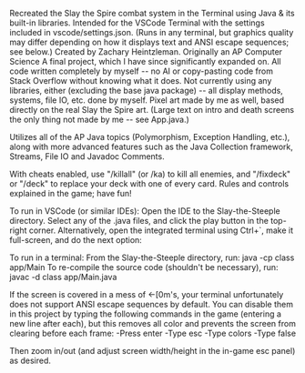 Recreated the Slay the Spire combat system in the Terminal using Java & its built-in libraries.
Intended for the VSCode Terminal with the settings included in vscode/settings.json. (Runs in any terminal, but graphics quality may differ depending on how it displays text and ANSI escape sequences; see below.)
Created by Zachary Heintzleman. Originally an AP Computer Science A final project, which I have since significantly expanded on. All code written completely by myself -- no AI or copy-pasting code from Stack Overflow without knowing what it does. Not currently using any libraries, either (excluding the base java package) -- all display methods, systems, file IO, etc. done by myself. Pixel art made by me as well, based directly on the real Slay the Spire art.
(Large text on intro and death screens the only thing not made by me -- see App.java.)

Utilizes all of the AP Java topics (Polymorphism, Exception Handling, etc.), along with more advanced features such as the Java Collection framework, Streams, File IO and Javadoc Comments.

With cheats enabled, use "/killall" (or /ka) to kill all enemies, and "/fixdeck" or "/deck" to replace your deck with one of every card. Rules and controls explained in the game; have fun!


To run in VSCode (or similar IDEs):
Open the IDE to the Slay-the-Steeple directory.
Select any of the .java files, and click the play button in the top-right corner.
Alternatively, open the integrated terminal using Ctrl+`, make it full-screen, and do the next option:

To run in a terminal:
From the Slay-the-Steeple directory, run:
java -cp class app/Main
To re-compile the source code (shouldn't be necessary), run:
javac -d class app/Main.java

If the screen is covered in a mess of ←[0m's, your terminal unfortunately does not support ANSI escape sequences by default. You can disable them in this project by typing the following commands in the game (entering a new line after each), but this removes all color and prevents the screen from clearing before each frame:
-Press enter
-Type esc
-Type colors
-Type false

Then zoom in/out (and adjust screen width/height in the in-game esc panel) as desired.
